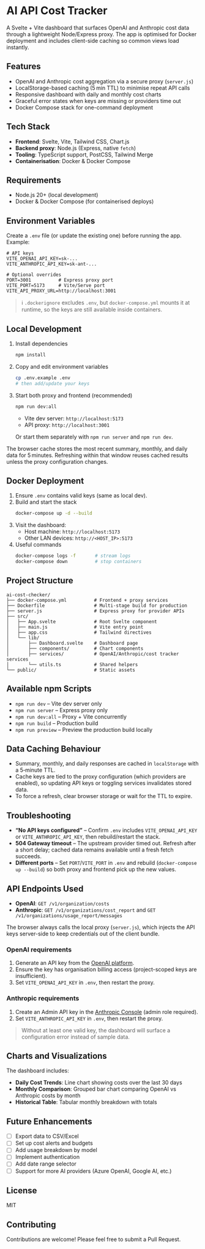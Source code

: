 # AI API Cost Tracker

A Svelte + Vite dashboard that surfaces OpenAI and Anthropic cost data through a lightweight Node/Express proxy. The app is optimised for Docker deployment and includes client-side caching so common views load instantly.

## Features

- OpenAI and Anthropic cost aggregation via a secure proxy (`server.js`)
- LocalStorage-based caching (5 min TTL) to minimise repeat API calls
- Responsive dashboard with daily and monthly cost charts
- Graceful error states when keys are missing or providers time out
- Docker Compose stack for one-command deployment

## Tech Stack

- **Frontend**: Svelte, Vite, Tailwind CSS, Chart.js
- **Backend proxy**: Node.js (Express, native `fetch`)
- **Tooling**: TypeScript support, PostCSS, Tailwind Merge
- **Containerisation**: Docker & Docker Compose

## Requirements

- Node.js 20+ (local development)
- Docker & Docker Compose (for containerised deploys)

## Environment Variables

Create a `.env` file (or update the existing one) before running the app. Example:

```env
# API keys
VITE_OPENAI_API_KEY=sk-...
VITE_ANTHROPIC_API_KEY=sk-ant-...

# Optional overrides
PORT=3001          # Express proxy port
VITE_PORT=5173     # Vite/Serve port
VITE_API_PROXY_URL=http://localhost:3001
```

> ℹ️ `.dockerignore` excludes `.env`, but `docker-compose.yml` mounts it at runtime, so the keys are still available inside containers.

## Local Development

1. Install dependencies
   ```bash
   npm install
   ```
2. Copy and edit environment variables
   ```bash
   cp .env.example .env
   # then add/update your keys
   ```
3. Start both proxy and frontend (recommended)
   ```bash
   npm run dev:all
   ```
   - Vite dev server: `http://localhost:5173`
   - API proxy: `http://localhost:3001`

   Or start them separately with `npm run server` and `npm run dev`.

The browser cache stores the most recent summary, monthly, and daily data for 5 minutes. Refreshing within that window reuses cached results unless the proxy configuration changes.

## Docker Deployment

1. Ensure `.env` contains valid keys (same as local dev).
2. Build and start the stack
   ```bash
   docker-compose up -d --build
   ```
3. Visit the dashboard:
   - Host machine: `http://localhost:5173`
   - Other LAN devices: `http://<HOST_IP>:5173`
4. Useful commands
   ```bash
   docker-compose logs -f       # stream logs
   docker-compose down          # stop containers
   ```

## Project Structure

```
ai-cost-checker/
├── docker-compose.yml          # Frontend + proxy services
├── Dockerfile                  # Multi-stage build for production
├── server.js                   # Express proxy for provider APIs
├── src/
│   ├── App.svelte              # Root Svelte component
│   ├── main.js                 # Vite entry point
│   ├── app.css                 # Tailwind directives
│   └── lib/
│       ├── Dashboard.svelte    # Dashboard page
│       ├── components/         # Chart components
│       ├── services/           # OpenAI/Anthropic/cost tracker services
│       └── utils.ts            # Shared helpers
└── public/                     # Static assets
```

## Available npm Scripts

- `npm run dev` – Vite dev server only
- `npm run server` – Express proxy only
- `npm run dev:all` – Proxy + Vite concurrently
- `npm run build` – Production build
- `npm run preview` – Preview the production build locally

## Data Caching Behaviour

- Summary, monthly, and daily responses are cached in `localStorage` with a 5‑minute TTL.
- Cache keys are tied to the proxy configuration (which providers are enabled), so updating API keys or toggling services invalidates stored data.
- To force a refresh, clear browser storage or wait for the TTL to expire.

## Troubleshooting

- **“No API keys configured”** – Confirm `.env` includes `VITE_OPENAI_API_KEY` or `VITE_ANTHROPIC_API_KEY`, then rebuild/restart the stack.
- **504 Gateway timeout** – The upstream provider timed out. Refresh after a short delay; cached data remains available until a fresh fetch succeeds.
- **Different ports** – Set `PORT`/`VITE_PORT` in `.env` and rebuild (`docker-compose up --build`) so both proxy and frontend pick up the new values.

## API Endpoints Used

- **OpenAI**: `GET /v1/organization/costs`
- **Anthropic**: `GET /v1/organizations/cost_report` and `GET /v1/organizations/usage_report/messages`

The browser always calls the local proxy (`server.js`), which injects the API keys server-side to keep credentials out of the client bundle.

### OpenAI requirements

1. Generate an API key from the [OpenAI platform](https://platform.openai.com/api-keys).
2. Ensure the key has organisation billing access (project-scoped keys are insufficient).
3. Set `VITE_OPENAI_API_KEY` in `.env`, then restart the proxy.

### Anthropic requirements

1. Create an Admin API key in the [Anthropic Console](https://console.anthropic.com/) (admin role required).
2. Set `VITE_ANTHROPIC_API_KEY` in `.env`, then restart the proxy.

> Without at least one valid key, the dashboard will surface a configuration error instead of sample data.

## Charts and Visualizations

The dashboard includes:
- **Daily Cost Trends**: Line chart showing costs over the last 30 days
- **Monthly Comparison**: Grouped bar chart comparing OpenAI vs Anthropic costs by month
- **Historical Table**: Tabular monthly breakdown with totals

## Future Enhancements

- [ ] Export data to CSV/Excel
- [ ] Set up cost alerts and budgets
- [ ] Add usage breakdown by model
- [ ] Implement authentication
- [ ] Add date range selector
- [ ] Support for more AI providers (Azure OpenAI, Google AI, etc.)

## License

MIT

## Contributing

Contributions are welcome! Please feel free to submit a Pull Request.

